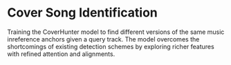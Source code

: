 # Cover Song Identification
Training the CoverHunter model to find different versions of the same music inreference anchors given a query track. The model overcomes the shortcomings of existing detection schemes by exploring richer features with refined attention and alignments.
